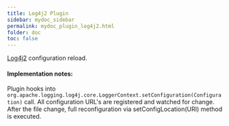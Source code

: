 ```yaml
---
title: Log4j2 Plugin
sidebar: mydoc_sidebar
permalink: mydoc_plugin_log4j2.html
folder: doc
toc: false
---
```


[Log4j2](http://logging.apache.org/log4j/2.x/) configuration reload.

#### Implementation notes:
Plugin hooks into `org.apache.logging.log4j.core.LoggerContext.setConfiguration(Configuration)` call. All configuration URL's are
registered and watched for change. After the file change, full reconfiguration via setConfigLocation(URI) method is executed.


